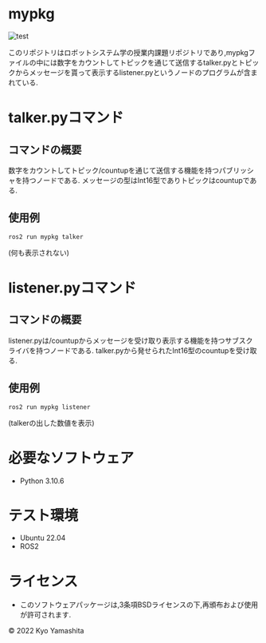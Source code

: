 # mypkg
![test](https://github.com/kyo0221/mypkg/actions/workflows/test.yml/badge.svg)

このリポジトリはロボットシステム学の授業内課題リポジトリであり,mypkgファイルの中には数字をカウントしてトピックを通じて送信するtalker.pyとトピックからメッセージを貰って表示するlistener.pyというノードのプログラムが含まれている.
# talker.pyコマンド
## コマンドの概要
数字をカウントしてトピック/countupを通じて送信する機能を持つパブリッシャを持つノードである.
メッセージの型はInt16型でありトピックはcountupである.
## 使用例
```
ros2 run mypkg talker
```

(何も表示されない)
# listener.pyコマンド
## コマンドの概要
listener.pyは/countupからメッセージを受け取り表示する機能を持つサブスクライバを持つノードである.
talker.pyから発せられたInt16型のcountupを受け取る.
## 使用例
```
ros2 run mypkg listener
```

(talkerの出した数値を表示)
# 必要なソフトウェア
* Python 3.10.6
# テスト環境
* Ubuntu 22.04
* ROS2
# ライセンス
* このソフトウェアパッケージは,3条項BSDライセンスの下,再頒布および使用が許可されます.

© 2022 Kyo Yamashita
